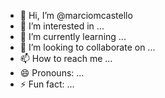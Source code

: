 - 👋 Hi, I’m @marciomcastello
- 👀 I’m interested in ...
- 🌱 I’m currently learning ...
- 💞️ I’m looking to collaborate on ...
- 📫 How to reach me ...
- 😄 Pronouns: ...
- ⚡ Fun fact: ...

<!---
marciomcastello/marciomcastello is a ✨ special ✨ repository because its `README.md` (this file) appears on your GitHub profile.
You can click the Preview link to take a look at your changes.
--->
